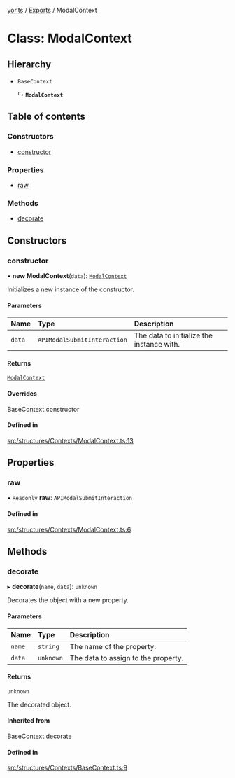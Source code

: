 [yor.ts](../README.md) / [Exports](../modules.md) / ModalContext

# Class: ModalContext

## Hierarchy

- `BaseContext`

  ↳ **`ModalContext`**

## Table of contents

### Constructors

- [constructor](ModalContext.md#constructor)

### Properties

- [raw](ModalContext.md#raw)

### Methods

- [decorate](ModalContext.md#decorate)

## Constructors

### constructor

• **new ModalContext**(`data`): [`ModalContext`](ModalContext.md)

Initializes a new instance of the constructor.

#### Parameters

| Name | Type | Description |
| :------ | :------ | :------ |
| `data` | `APIModalSubmitInteraction` | The data to initialize the instance with. |

#### Returns

[`ModalContext`](ModalContext.md)

#### Overrides

BaseContext.constructor

#### Defined in

[src/structures/Contexts/ModalContext.ts:13](https://github.com/OreOreki/yor.ts/blob/f601845/src/structures/Contexts/ModalContext.ts#L13)

## Properties

### raw

• `Readonly` **raw**: `APIModalSubmitInteraction`

#### Defined in

[src/structures/Contexts/ModalContext.ts:6](https://github.com/OreOreki/yor.ts/blob/f601845/src/structures/Contexts/ModalContext.ts#L6)

## Methods

### decorate

▸ **decorate**(`name`, `data`): `unknown`

Decorates the object with a new property.

#### Parameters

| Name | Type | Description |
| :------ | :------ | :------ |
| `name` | `string` | The name of the property. |
| `data` | `unknown` | The data to assign to the property. |

#### Returns

`unknown`

The decorated object.

#### Inherited from

BaseContext.decorate

#### Defined in

[src/structures/Contexts/BaseContext.ts:9](https://github.com/OreOreki/yor.ts/blob/f601845/src/structures/Contexts/BaseContext.ts#L9)
